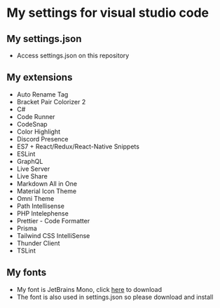 # My settings for visual studio code

## My settings.json

* Access settings.json on this repository

## My extensions

* Auto Rename Tag
* Bracket Pair Colorizer 2
* C#
* Code Runner
* CodeSnap
* Color Highlight
* Discord Presence
* ES7 + React/Redux/React-Native Snippets
* ESLint
* GraphQL
* Live Server
* Live Share
* Markdown All in One
* Material Icon Theme
* Omni Theme
* Path Intellisense
* PHP Intelephense
* Prettier - Code Formatter
* Prisma
* Tailwind CSS IntelliSense
* Thunder Client
* TSLint

## My fonts

* My font is JetBrains Mono, click <a href="https://www.jetbrains.com/pt-br/lp/mono/">here</a> to download
* The font is also used in settings.json so please download and install